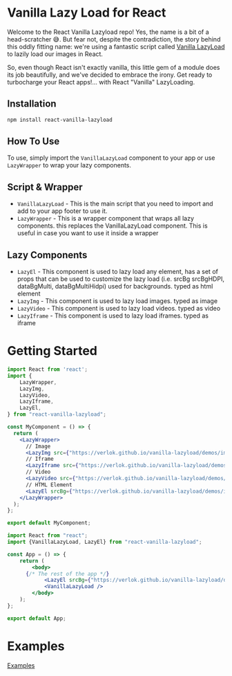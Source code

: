 # Vanilla Lazy Load for React

Welcome to the React Vanilla Lazyload repo!
Yes, the name is a bit of a head-scratcher 😅.
But fear not, despite the contradiction, the story behind this oddly fitting name: we're using a fantastic script called [Vanilla LazyLoad](https://github.com/verlok/vanilla-lazyload) to lazily load our images in React.

So, even though React isn't exactly vanilla, this little gem of a module does its job beautifully, and we've decided to embrace the irony.
Get ready to turbocharge your React apps!... with React "Vanilla" LazyLoading.

## Installation

```bash
npm install react-vanilla-lazyload
```

## How To Use
To use, simply import the `VanillaLazyLoad` component to your app or use `LazyWrapper` to wrap your lazy components.

## Script & Wrapper
- `VanillaLazyLoad` - This is the main script that you need to import and add to your app footer to use it.
- `LazyWrapper` - This is a wrapper component that wraps all lazy components. this replaces the VanillaLazyLoad component. This is useful in case you want to use it inside a wrapper

## Lazy Components
- `LazyEl` - This component is used to lazy load any element, has a set of props that can be used to customize the lazy load (i.e. srcBg srcBgHDPI, dataBgMulti, dataBgMultiHidpi) used for backgrounds. typed as html element
- `LazyImg` - This component is used to lazy load images. typed as image
- `LazyVideo` - This component is used to lazy load videos. typed as video
- `LazyIframe` - This component is used to lazy load iframes. typed as iframe


# Getting Started

```jsx
import React from 'react';
import {
	LazyWrapper,
	LazyImg,
	LazyVideo,
	LazyIframe,
	LazyEl,
} from "react-vanilla-lazyload";

const MyComponent = () => {
  return (
    <LazyWrapper>
      // Image
      <LazyImg src={"https://verlok.github.io/vanilla-lazyload/demos/images/440x560-01.webp"} />
      // Iframe
      <LazyIframe src={"https://verlok.github.io/vanilla-lazyload/demos/iframes/i01.html"}/>
      // Video
      <LazyVideo src={"https://verlok.github.io/vanilla-lazyload/demos/videos/1920x1080-01.mp4"} poster={"https://verlok.github.io/vanilla-lazyload/demos/images/440x560-01.webp"}/>
      // HTML Element
      <LazyEl srcBg={"https://verlok.github.io/vanilla-lazyload/demos/images/440x560-01.webp"} />
    </LazyWrapper>
  );
};

export default MyComponent;
```


```jsx
import React from "react";
import {VanillaLazyLoad, LazyEl} from "react-vanilla-lazyload";

const App = () => {
	return (
		<body>
      {/* The rest of the app */} 
			<LazyEl srcBg={"https://verlok.github.io/vanilla-lazyload/demos/images/440x560-01.webp"}/>
			<VanillaLazyLoad />
		</body>
	);
};

export default App;
```

# Examples

[Examples](https://erikyo.github.io/react-vanilla-lazyload)
